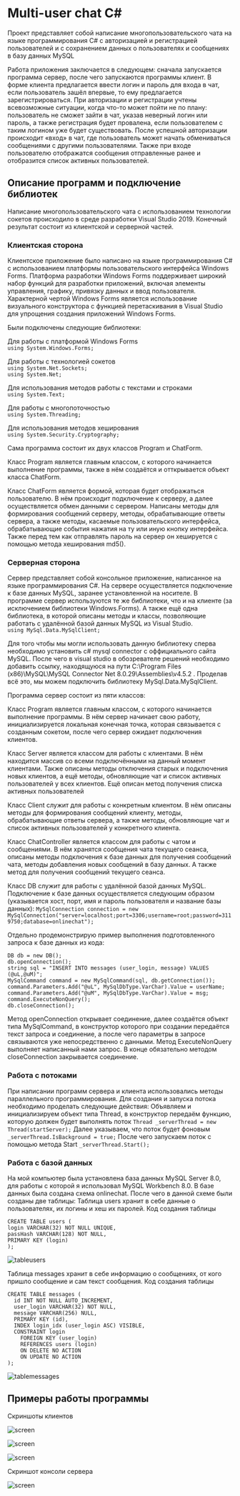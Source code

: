 # Multi-user chat C#
Проект представляет собой написание многопользовательского чата на языке программирования С# с авторизацией и регистрацией пользователей и с сохранением данных о пользователях и сообщениях в базу данных MySQL

Работа приложения заключается в следующем: сначала запускается программа сервер, после чего запускаются программы клиент. В форме клиента предлагается ввести логин и пароль для входа в чат, если пользователь зашёл впервые, то ему предлагается зарегистрироваться. При авторизации и регистрации учтены всевозможные ситуации, когда что-то может пойти не по плану: пользователь не сможет зайти в чат, указав неверный логин или пароль, а также регистрация будет провалена, если пользователем с таким логином уже будет существовать. После успешной авторизации происходит «вход» в чат, где пользователь может начать обмениваться сообщениями с другими пользователями. Также при входе пользователю отображатся сообщения отправленные ранее и отобразится список активных пользователей.

## Описание программ и подключение библиотек

Написание многопользовательского чата с использованием технологии сокетов происходило в среде разработки Visual Studio 2019. Конечный результат состоит из клиентской и серверной частей.

### Клиентская сторона
Клиентское приложение было написано на языке программирования С# с использованием платформы пользовательского интерфейса Windows Forms. Платформа разработки Windows Forms поддерживает широкий набор функций для разработки приложений, включая элементы управления, графику, привязку данных и ввод пользователя. Характерной чертой Windows Forms является использование визуального конструктора с функцией перетаскивания в Visual Studio для упрощения создания приложений Windows Forms.

Были подключены следующие библиотеки:

Для работы с платформой Windows Forms  
`using System.Windows.Forms;`

Для работы с технологией сокетов  
`using System.Net.Sockets;`  
`using System.Net;`

Для использования методов работы с текстами и строками  
`using System.Text;`

Для работы с многопоточностью  
`using System.Threading;`

Для использования методов хеширования  
`using System.Security.Cryptography;`

Сама программа состоит их  двух классов Program и ChatForm. 

Класс Program является главным классом, с которого начинается выполнение программы, также в нём создаётся и отткрывается объект класса ChatForm. 

Класс ChatForm является формой, которая будет отображаться пользователю. В нём происходит подключение к серверу, а далее осуществляется обмен данными с сервером. Написаны методы для формирования сообщений серверу, методы, обрабатывающие ответы сервера, а также методы, касаемые пользовательского интерфейса, обрабатывающие события нажатия на ту или иную кнопку интерфейса. Также перед тем как отправлять пароль на сервер он хешируется с помощью метода хеширования md5().
### Серверная сторона
Сервер представляет собой консольное приложение, написанное на языке программирования С#. На сервере осуществляется подключение к базе данных MySQL, заранее установленной на носителе.
В программе сервер используются те же библиотеки, что и на клиенте (за исключением библиотеки Windows.Forms). А также ещё одна библиотека, в которой описаны методы и классы, позволяющие работать с удалённой базой данных MySQL из Visual Studio.  
`using MySql.Data.MySqlClient;`

Для того чтобы мы могли использовать данную библиотеку сперва необходимо установить с# mysql connector с оффициального сайта MySQL. После чего в visual studio в обозревателе решений необходимо добавить ссылку, находящуюся на пути C:\Program Files (x86)\MySQL\MySQL Connector Net 8.0.29\Assemblies\v4.5.2 . Проделав всё это, мы можем подключить библиотеку MySql.Data.MySqlClient.

Программа сервер состоит из пяти классов:

Класс Program является главным классом, с которого начинается выполнение программы. В нём сервер начинает свою работу, инициализируется локальная конечная точка, которая связывается с созданным сокетом, после чего сервер ожидает подключения клиентов.

Класс Server является классом для работы с клиентами. В нём находится массив со всеми подключёнными на данный момент клиентами. Также описаны методы отключения старых и подключения новых клиентов, а ещё методы, обновляющие чат и список активных пользователей у всех клиентов. Ещё описан метод получения списка активных пользователей

Класс Client служит для работы с конкретным клиентом. В нём описаны методы для формирования сообщений клиенту, методы, обрабатывающие ответы сервера, а также методы, обновляющие чат и список активных пользователей у конкретного клиента.

Класс ChatController является классом для работы с чатом и сообщениями. В нём хранятся сообщения чата текущего сеанса, описаны методы подключения к базе данных для получения сообщений чата, методы добавления новых сообщений в базу данных. А также метод для получения сообщений текущего сеанса.

Класс DB служит для работы с удалённой базой данных MySQL. Подключение к базе данных осуществляется следующим образом (указывается хост, порт, имя и пароль пользователя и название базы данных): 
`MySqlConnection connection = new MySqlConnection("server=localhost;port=3306;username=root;password=3119750;database=onlinechat");`

Отдельно продемонстрирую пример выполнения подготовленного запроса к базе данных из кода:
```
DB db = new DB();
db.openConnection();
string sql = "INSERT INTO messages (user_login, message) VALUES (@uL,@uM)";
MySqlCommand command = new MySqlCommand(sql, db.getConnection());
command.Parameters.Add("@uL", MySqlDbType.VarChar).Value = userName;
command.Parameters.Add("@uM", MySqlDbType.VarChar).Value = msg;
command.ExecuteNonQuery();                                           
db.closeConnection();
```
Метод openConnection открывает соединение, далее создаётся объект типа MySqlCommand,  в конструктор которого при создании передаётся текст запроса и соединение, а после чего параметры в запросе связываются уже непосредственно с данными. Метод ExecuteNonQuery выполняет написанный нами запрос. В конце обязательно методом closeConnection закрывается соединение.
### Работа с потоками
При написании программ сервера и клиента использовались методы параллельного программирования. 
Для создания и запуска потока необходимо проделать следующие действия:
Объявляем и инициализируем объект типа Thread, в конструктор передаём функцию, которую должен будет выполнять поток
`Thread _serverThread = new Thread(startServer);`
Далее указываем, что поток будет фоновым
`_serverThread.IsBackground = true;`
После чего запускаем поток с помощью метода Start
`_serverThread.Start();`
### Работа с базой данных
На мой компьютер была установлена база данных MySQL Server 8.0, для работы с которой я использовал MySQL Workbench 8.0. 
В базе данных была создана схема onlinechat. После чего в данной схеме были созданы две таблицы:
Таблица users хранит в себе данные о пользователях, их логины и хеш их паролей. Код создания таблицы
```
CREATE TABLE users (
login VARCHAR(32) NOT NULL UNIQUE,
passHash VARCHAR(128) NOT NULL,
PRIMARY KEY (login)
);
```

![tableusers](img/table.png)

Таблица messages хранит в себе информацию о сообщениях, от кого пришло сообщение и сам текст сообщения. Код создания таблицы
```
CREATE TABLE messages (
  id INT NOT NULL AUTO_INCREMENT,
  user_login VARCHAR(32) NOT NULL,
  message VARCHAR(256) NULL,
  PRIMARY KEY (id),
  INDEX login_idx (user_login ASC) VISIBLE,
  CONSTRAINT login
    FOREIGN KEY (user_login)
    REFERENCES users (login)
    ON DELETE NO ACTION
    ON UPDATE NO ACTION
);
```

![tablemessages](img/tablemessages.png)

## Примеры работы программы

Скриншоты клиентов

![screen](img/1.png)

![screen](img/2.png)

![screen](img/3.png)

Скриншот консоли сервера

![screen](img/4.png)

